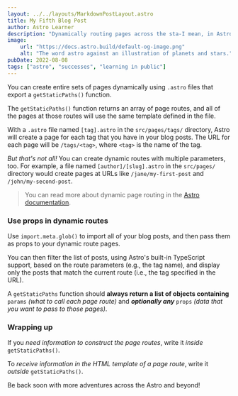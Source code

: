 ```yaml
---
layout: ../../layouts/MarkdownPostLayout.astro
title: My Fifth Blog Post
author: Astro Learner
description: "Dynamically routing pages across the sta-I mean, in Astro!"
image:
    url: "https://docs.astro.build/default-og-image.png"
    alt: "The word astro against an illustration of planets and stars."
pubDate: 2022-08-08
tags: ["astro", "successes", "learning in public"]
---
```

You can create entire sets of pages dynamically using `.astro` files that export a `getStaticPaths()` function.

The `getStaticPaths()` function returns an array of page routes, and all of the pages at those routes will use the same template defined in the file.

With a `.astro` file named `[tag].astro` in the `src/pages/tags/` directory, Astro will create a page for each tag that you have in your blog posts. The URL for each page will be `/tags/<tag>`, where `<tag>` is the name of the tag.

_But that's not all!_ You can create dynamic routes with multiple parameters, too. For example, a file named `[author]/[slug].astro` in the `src/pages/` directory would create pages at URLs like `/jane/my-first-post` and `/john/my-second-post`.

> You can read more about dynamic page routing in the [Astro documentation](https://docs.astro.build/en/core-concepts/routing/#dynamic-routes).

### Use props in dynamic routes
Use `import.meta.glob()` to import all of your blog posts, and then pass them as props to your dynamic route pages. 

You can then filter the list of posts, using Astro's built-in TypeScript support, based on the route parameters (e.g., the tag name), and display only the posts that match the current route (i.e., the tag specified in the URL).

A `getStaticPaths` function should **always return a list of objects containing** `params` *(what to call each page route)* and ***optionally any*** `props` *(data that you want to pass to those pages)*. 

### Wrapping up
If you *need information to construct the page routes*, write it _inside_ `getStaticPaths()`.

To *receive information in the HTML template of a page route*, write it _outside_ `getStaticPaths()`.

Be back soon with more adventures across the Astro and beyond!